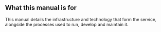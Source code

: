 ## What this manual is for

This manual details the infrastructure and technology that form the service, alongside the processes used to run, develop and maintain it.
